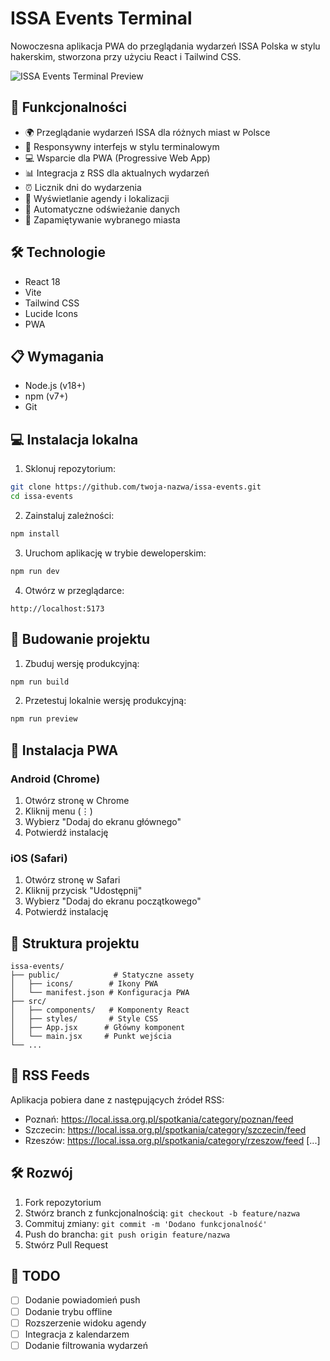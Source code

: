 # ISSA Events Terminal

Nowoczesna aplikacja PWA do przeglądania wydarzeń ISSA Polska w stylu hakerskim, stworzona przy użyciu React i Tailwind CSS.

![ISSA Events Terminal Preview](./preview.png)

## 🚀 Funkcjonalności

- 🌍 Przeglądanie wydarzeń ISSA dla różnych miast w Polsce
- 📱 Responsywny interfejs w stylu terminalowym
- 💻 Wsparcie dla PWA (Progressive Web App)
- 📊 Integracja z RSS dla aktualnych wydarzeń
- ⏰ Licznik dni do wydarzenia
- 📝 Wyświetlanie agendy i lokalizacji
- 🔄 Automatyczne odświeżanie danych
- 📍 Zapamiętywanie wybranego miasta

## 🛠️ Technologie

- React 18
- Vite
- Tailwind CSS
- Lucide Icons
- PWA

## 📋 Wymagania

- Node.js (v18+)
- npm (v7+)
- Git

## 💻 Instalacja lokalna

1. Sklonuj repozytorium:
```bash
git clone https://github.com/twoja-nazwa/issa-events.git
cd issa-events
```

2. Zainstaluj zależności:
```bash
npm install
```

3. Uruchom aplikację w trybie deweloperskim:
```bash
npm run dev
```

4. Otwórz w przeglądarce:
```
http://localhost:5173
```

## 🚀 Budowanie projektu

1. Zbuduj wersję produkcyjną:
```bash
npm run build
```

2. Przetestuj lokalnie wersję produkcyjną:
```bash
npm run preview
```

## 📱 Instalacja PWA

### Android (Chrome)
1. Otwórz stronę w Chrome
2. Kliknij menu (⋮)
3. Wybierz "Dodaj do ekranu głównego"
4. Potwierdź instalację

### iOS (Safari)
1. Otwórz stronę w Safari
2. Kliknij przycisk "Udostępnij"
3. Wybierz "Dodaj do ekranu początkowego"
4. Potwierdź instalację

## 📂 Struktura projektu

```
issa-events/
├── public/            # Statyczne assety
│   ├── icons/        # Ikony PWA
│   └── manifest.json # Konfiguracja PWA
├── src/
│   ├── components/   # Komponenty React
│   ├── styles/       # Style CSS
│   ├── App.jsx      # Główny komponent
│   └── main.jsx     # Punkt wejścia
└── ...
```

## 🔄 RSS Feeds

Aplikacja pobiera dane z następujących źródeł RSS:
- Poznań: https://local.issa.org.pl/spotkania/category/poznan/feed
- Szczecin: https://local.issa.org.pl/spotkania/category/szczecin/feed
- Rzeszów: https://local.issa.org.pl/spotkania/category/rzeszow/feed
[...]

## 🛠️ Rozwój

1. Fork repozytorium
2. Stwórz branch z funkcjonalnością: `git checkout -b feature/nazwa`
3. Commituj zmiany: `git commit -m 'Dodano funkcjonalność'`
4. Push do brancha: `git push origin feature/nazwa`
5. Stwórz Pull Request

## 📝 TODO

- [ ] Dodanie powiadomień push
- [ ] Dodanie trybu offline
- [ ] Rozszerzenie widoku agendy
- [ ] Integracja z kalendarzem
- [ ] Dodanie filtrowania wydarzeń
